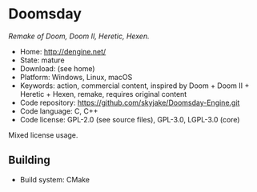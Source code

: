 # Doomsday

_Remake of Doom, Doom II, Heretic, Hexen._

- Home: http://dengine.net/
- State: mature
- Download: (see home)
- Platform: Windows, Linux, macOS
- Keywords: action, commercial content, inspired by Doom + Doom II + Heretic + Hexen, remake, requires original content
- Code repository: https://github.com/skyjake/Doomsday-Engine.git
- Code language: C, C++
- Code license: GPL-2.0 (see source files), GPL-3.0, LGPL-3.0 (core)

Mixed license usage.

## Building

- Build system: CMake
